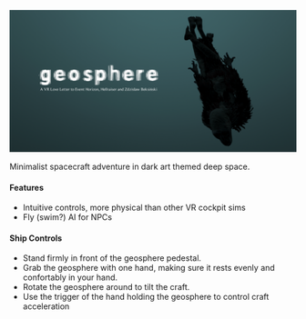 ![Geosphere](/images/header.png)

Minimalist spacecraft adventure in dark art themed deep space.

#### Features
- Intuitive controls, more physical than other VR cockpit sims 
- Fly (swim?) AI for NPCs

#### Ship Controls
- Stand firmly in front of the geosphere pedestal.
- Grab the geosphere with one hand, making sure it rests evenly and confortably in your hand.
- Rotate the geosphere around to tilt the craft.
- Use the trigger of the hand holding the geosphere to control craft acceleration